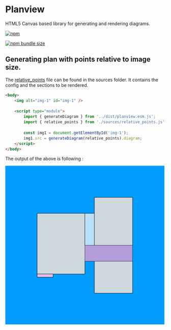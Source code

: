# Planview

HTML5 Canvas based library for generating and rendering diagrams.

[![npm](https://img.shields.io/npm/v/planview)](https://www.npmjs.com/package/planview)

[![npm bundle size](https://img.shields.io/bundlephobia/min/planview?label=minified%20size)](https://github.com/nihalvaria/planview)

## Generating plan with points relative to image size.

The [relative_points](./demo/sources/relative_points.js) file can be found in the sources folder. It contains the config and the sections to be rendered.

```html
<body>
    <img alt="img-1" id="img-1" />

    <script type="module">
        import { generateDiagram } from '../dist/planview.esm.js';
        import { relative_points } from './sources/relative_points.js';

        const img1 = document.getElementById('img-1');
        img1.src = generateDiagram(relative_points).diagram;
    </script>
</body>
```

The output of the above is following :

<img alt="img-1" id="img-1" src="demo/images/relative_points.png" />

